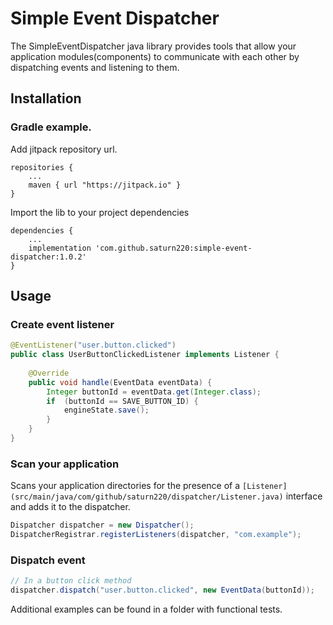 # Simple Event Dispatcher

The SimpleEventDispatcher java library provides tools that allow your application
modules(components) to communicate with each other by dispatching events and listening to
them.

## Installation
### Gradle example.
Add jitpack repository url.
```
repositories {
    ...
    maven { url "https://jitpack.io" }
}
```
Import the lib to your project dependencies
```
dependencies {
    ...
    implementation 'com.github.saturn220:simple-event-dispatcher:1.0.2'
}
```

## Usage

### Create event listener

```java
@EventListener("user.button.clicked")
public class UserButtonClickedListener implements Listener {
    
    @Override
    public void handle(EventData eventData) {
        Integer buttonId = eventData.get(Integer.class);
        if  (buttonId == SAVE_BUTTON_ID) {
            engineState.save();
        }
    }
}
```

### Scan your application
Scans your application directories for the presence of 
a `[Listener](src/main/java/com/github/saturn220/dispatcher/Listener.java)` interface 
and adds it to the dispatcher.
```java
Dispatcher dispatcher = new Dispatcher();
DispatcherRegistrar.registerListeners(dispatcher, "com.example"); 
```

### Dispatch event
```java
// In a button click method
dispatcher.dispatch("user.button.clicked", new EventData(buttonId));
```

Additional examples can be found in a folder with functional tests.